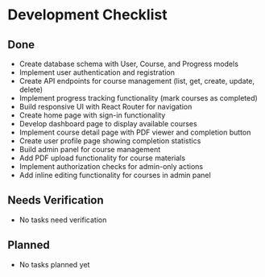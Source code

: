 # Development Checklist

## Done
- Create database schema with User, Course, and Progress models
- Implement user authentication and registration
- Create API endpoints for course management (list, get, create, update, delete)
- Implement progress tracking functionality (mark courses as completed)
- Build responsive UI with React Router for navigation
- Create home page with sign-in functionality
- Develop dashboard page to display available courses
- Implement course detail page with PDF viewer and completion button
- Create user profile page showing completion statistics
- Build admin panel for course management
- Add PDF upload functionality for course materials
- Implement authorization checks for admin-only actions
- Add inline editing functionality for courses in admin panel

## Needs Verification
- No tasks need verification

## Planned
- No tasks planned yet
